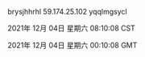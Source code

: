 brysjhhrhl 59.174.25.102 yqqlmgsycl

2021年 12月 04日 星期六 08:10:08 CST

2021年 12月 04日 星期六 00:10:08 GMT

